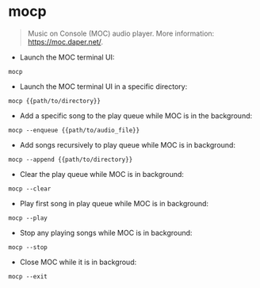 # mocp

> Music on Console (MOC) audio player.
> More information: <https://moc.daper.net/>.

- Launch the MOC terminal UI:

`mocp`

- Launch the MOC terminal UI in a specific directory:

`mocp {{path/to/directory}}`


- Add a specific song to the play queue while MOC is in the background:

`mocp --enqueue {{path/to/audio_file}}`

- Add songs recursively to play queue while MOC is in background:

`mocp --append {{path/to/directory}}`

- Clear the play queue while MOC is in background:

`mocp --clear`

- Play first song in play queue while MOC is in background:

`mocp --play`

- Stop any playing songs while MOC is in background:

`mocp --stop`

- Close MOC while it is in backgroud:

`mocp --exit`
